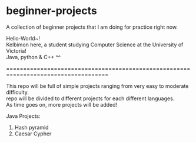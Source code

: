 # beginner-projects
A collection of beginner projects that I am doing for practice right now.<br />

Hello-World~! <br />
Kelbimon here, a student studying Computer Science at the University of Victoria! <br />
Java, python & C++ ^^ <br />


====================================================================================<br />

This repo will be full of simple projects ranging from very easy to moderate difficulty.<br />
repo will be divided to different projects for each different languages.<br />
As time goes on, more projects will be added! <br />

Java Projects:
1. Hash pyramid 
2. Caesar Cypher
